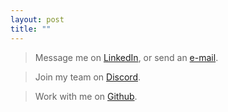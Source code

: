 ```yaml
---
layout: post
title: ""
---
```


> Message me on [LinkedIn](https://www.linkedin.com/in/miraross/ "MiraRoss"), or send an [e-mail](mailto:mira@the-red.team "mira@the-red.team").

>Join my team on [Discord](https://discordapp.com/users/949180571215626282 "cache#5966"). 

>Work with me on [Github](https://github.com/cache-mira "cache-mira"). 

>
